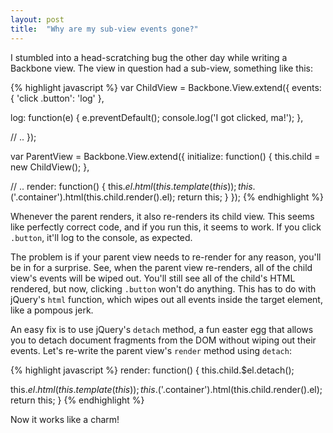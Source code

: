 ```yaml
---
layout: post
title:  "Why are my sub-view events gone?"
---
```


I stumbled into a head-scratching bug the other day while writing a Backbone view. The view in question had a sub-view, something like this:

{% highlight javascript %}
var ChildView = Backbone.View.extend({
  events: {
    'click .button': 'log'
  },

  log: function(e) {
    e.preventDefault();
    console.log('I got clicked, ma!');
  },

  // ..
});

var ParentView = Backbone.View.extend({
  initialize: function() {
    this.child = new ChildView();
  },

  // ..
  render: function() {
    this.$el.html(this.template(this));
    this.$('.container').html(this.child.render().el);
    return this;
  }
});
{% endhighlight %}

Whenever the parent renders, it also re-renders its child view. This seems like perfectly correct code, and if you run this, it seems to work. If you click `.button`, it'll log to the console, as expected.

The problem is if your parent view needs to re-render for any reason, you'll be in for a surprise. See, when the parent view re-renders, all of the child view's events will be wiped out. You'll still see all of the child's HTML rendered, but now, clicking `.button` won't do anything. This has to do with jQuery's `html` function, which wipes out all events inside the target element, like a pompous jerk.

An easy fix is to use jQuery's `detach` method, a fun easter egg that allows you to detach document fragments from the DOM without wiping out their events. Let's re-write the parent view's `render` method using `detach`:

{% highlight javascript %}
render: function() {
  this.child.$el.detach();

  this.$el.html(this.template(this));
  this.$('.container').html(this.child.render().el);
  return this;
}
{% endhighlight %}

Now it works like a charm!
